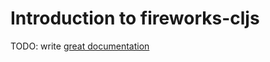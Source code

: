 # Introduction to fireworks-cljs

TODO: write [great documentation](http://jacobian.org/writing/great-documentation/what-to-write/)
